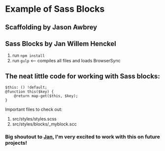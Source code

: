 # Example of Sass Blocks

## Scaffolding by Jason Awbrey
## Sass Blocks by Jan Willem Henckel


1. run `npm install`
2. run `gulp` <-- compiles all files and loads BrowserSync


## The neat little code for working with Sass blocks:
```
$this: () !default;
@function this($key) {
 	@return map-get($this, $key);
}
```

Important files to check out:
1. src/styles/styles.scss
2. src/styles/blocks/_myblock.scc

### Big shoutout to [Jan](http://farly.de/), I'm very excited to work with this on future projects!
